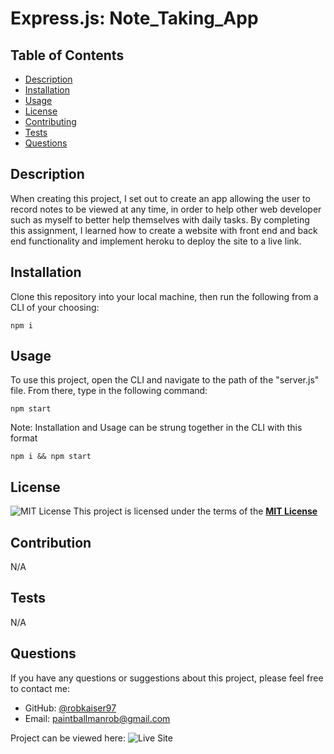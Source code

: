 # Express.js: Note_Taking_App
## Table of Contents
  - [Description](#description)
  - [Installation](#installation)
  - [Usage](#usage)
  - [License](#license)
  - [Contributing](#contributing)
  - [Tests](#tests)
  - [Questions](#questions)
## Description
  When creating this project, I set out to create an app allowing the user to record notes to be viewed at any time, in order to help other web developer such as myself to better help themselves with daily tasks. By completing this assignment, I learned how to create a website with front end and back end functionality and implement heroku to deploy the site to a live link.
## Installation
  Clone this repository into your local machine, then run the following from a CLI of your choosing:

  ```npm i```
  
  ## Usage
  To use this project, open the CLI and navigate to the path of the "server.js" file. From there, type in the following command:
  
  ```npm start```

  Note: Installation and Usage can be strung together in the CLI with this format

  ```npm i && npm start```

  ## License
  ![MIT License](https://img.shields.io/badge/License-MIT-yellow.svg)
  This project is licensed under the terms of the **[MIT License](https://opensource.org/licenses/MIT)**

  ## Contribution
  
  N/A


  ## Tests
  N/A

  ## Questions
  If you have any questions or suggestions about this project, please feel free to contact me:
- GitHub: [@robkaiser97](http://github.com/robkaiser97)
- Email: paintballmanrob@gmail.com

Project can be viewed here: ![Live Site](https://calm-crag-09633-c9d9fd03b482.herokuapp.com/notes)